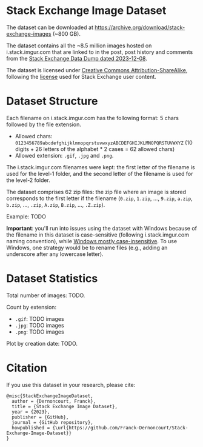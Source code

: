 # Stack Exchange Image Dataset

The dataset can be downloaded at https://archive.org/download/stack-exchange-images (~800 GB).

The dataset contains all the ~8.5 million images hosted on i.stack.imgur.com that are linked to in the post, post history and comments from the [Stack Exchange Data Dump dated 2023-12-08](https://archive.org/details/stack-exchange-data-dump-2023-12-08_20231222).

The dataset is licensed under [Creative Commons Attribution-ShareAlike](https://creativecommons.org/licenses/by-sa/4.0/), following the [license](https://stackoverflow.com/help/licensing) used for Stack Exchange user content.


# Dataset Structure

Each filename on i.stack.imgur.com has the following format: 5 chars followed by the file extension.

- Allowed chars: `0123456789abcdefghijklmnopqrstuvwxyzABCDEFGHIJKLMNOPQRSTUVWXYZ` (10 digits + 26 letters of the alphabet * 2 cases = 62 allowed chars)
- Allowed extension: `.gif`, `.jpg` and `.png`.

The i.stack.imgur.com filenames were kept: the first letter of the filename is used for the level-1 folder, and the second letter of the filename is used for the level-2 folder.

The dataset comprises 62 zip files: the zip file where an image is stored corresponds to the first letter if the filename (`0.zip`, `1.zip`, ..., `9.zip`, `a.zip`, `b.zip`, ..., `.zip`, `A.zip`, `B.zip`, ..., `.Z.zip`).

Example: TODO

**Important**: you'll run into issues using the dataset with Windows because of the filename in this dataset is case-sensitive (following i.stack.imgur.com naming convention), while [Windows mostly case-insensitive](https://superuser.com/q/165975/116475). To use Windows, one strategy would be to rename files (e.g., adding an underscore after any lowercase letter).

# Dataset Statistics

Total number of images: TODO.

Count by extension:

- `.gif`: TODO images
- `.jpg`: TODO images 
- `.png`: TODO images

Plot by creation date: TODO.


# Citation

If you use this dataset in your research, please cite:

```
@misc{StackExchangeImageDataset,
  author = {Dernoncourt, Franck},
  title = {Stack Exchange Image Dataset},
  year = {2023},
  publisher = {GitHub},
  journal = {GitHub repository},
  howpublished = {\url{https://github.com/Franck-Dernoncourt/Stack-Exchange-Image-Dataset}}
}
```
